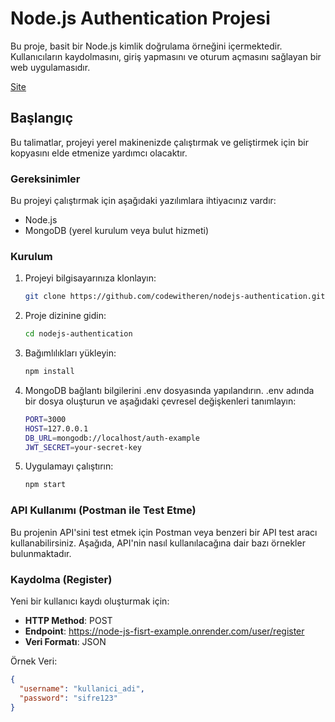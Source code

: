 # Node.js Authentication Projesi

Bu proje, basit bir Node.js kimlik doğrulama örneğini içermektedir. Kullanıcıların kaydolmasını, giriş yapmasını ve oturum açmasını sağlayan bir web uygulamasıdır.

[Site](https://node-js-fisrt-example.onrender.com/user/register)

## Başlangıç

Bu talimatlar, projeyi yerel makinenizde çalıştırmak ve geliştirmek için bir kopyasını elde etmenize yardımcı olacaktır.

### Gereksinimler

Bu projeyi çalıştırmak için aşağıdaki yazılımlara ihtiyacınız vardır:

- Node.js
- MongoDB (yerel kurulum veya bulut hizmeti)

### Kurulum

1. Projeyi bilgisayarınıza klonlayın:
   ```bash
   git clone https://github.com/codewitheren/nodejs-authentication.git
   
2. Proje dizinine gidin:
   ```bash
   cd nodejs-authentication
   
3. Bağımlılıkları yükleyin:
   ```bash
   npm install

5. MongoDB bağlantı bilgilerini .env dosyasında yapılandırın. .env adında bir dosya oluşturun ve aşağıdaki çevresel değişkenleri tanımlayın:
   ```bash
   PORT=3000
   HOST=127.0.0.1
   DB_URL=mongodb://localhost/auth-example
   JWT_SECRET=your-secret-key
   
4. Uygulamayı çalıştırın:
   ```bash
   npm start
   
### API Kullanımı (Postman ile Test Etme)

Bu projenin API'sini test etmek için Postman veya benzeri bir API test aracı kullanabilirsiniz. Aşağıda, API'nin nasıl kullanılacağına dair bazı örnekler bulunmaktadır.

### Kaydolma (Register)

Yeni bir kullanıcı kaydı oluşturmak için:

- **HTTP Method**: POST
- **Endpoint**: https://node-js-fisrt-example.onrender.com/user/register
- **Veri Formatı**: JSON

Örnek Veri:

```json
{
  "username": "kullanici_adi",
  "password": "sifre123"
}
